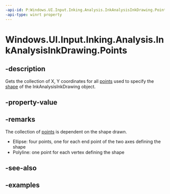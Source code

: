 ```yaml
---
-api-id: P:Windows.UI.Input.Inking.Analysis.InkAnalysisInkDrawing.Points
-api-type: winrt property
---
```


<!-- Property syntax.
public IVectorView<Point> Points { get; }
-->

# Windows.UI.Input.Inking.Analysis.InkAnalysisInkDrawing.Points

## -description

Gets the collection of X, Y coordinates for all [points](../windows.foundation/point.md) used to specify the [shape](InkAnalysisDrawingKind.md) of the InkAnalysisInkDrawing object.

## -property-value

## -remarks

The collection of [points](../windows.foundation/point.md) is dependent on the shape drawn.
- Ellipse: four points, one for each end point of the two axes defining the shape
- Polyline: one point for each vertex defining the shape

## -see-also

## -examples

